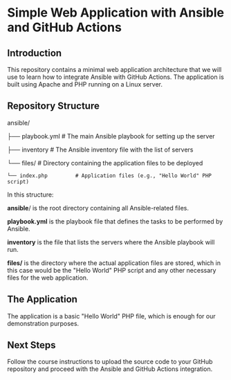 # Simple Web Application with Ansible and GitHub Actions

## Introduction
This repository contains a minimal web application architecture that we will use to learn how to integrate Ansible with GitHub Actions. The application is built using Apache and PHP running on a Linux server.

## Repository Structure


ansible/

├── playbook.yml    # The main Ansible playbook for setting up the server

├── inventory       # The Ansible inventory file with the list of servers

└── files/          # Directory containing the application files to be deployed
    
    └── index.php         # Application files (e.g., "Hello World" PHP script)

In this structure:

**ansible**/ is the root directory containing all Ansible-related files.

**playbook.yml** is the playbook file that defines the tasks to be performed by Ansible.

**inventory** is the file that lists the servers where the Ansible playbook will run.

**files/** is the directory where the actual application files are stored, which in this case would be the "Hello World" PHP script and any other necessary files for the web application.

## The Application
The application is a basic "Hello World" PHP file, which is enough for our demonstration purposes.

## Next Steps
Follow the course instructions to upload the source code to your GitHub repository and proceed with the Ansible and GitHub Actions integration.
